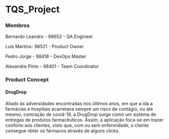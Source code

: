 # TQS_Project

### Membros

Bernardo Leandro - 98652 - QA Engineer

Luís Martins- 98521 - Product Owner

Pedro Jorge - 98418 - DevOps Master

Alexandre Pinto - 98401 - Team Coordinator

### Product Concept

#### DrugDrop

Aliado às adversidades encontradas nos últimos anos, em que a ida a farmácias e hospitais acarretava sempre um risco de contágio, ou até mesmo, contração de covid-19, a DrugDrop surge como um sistema de entregas de produtos farmacêuticos. Assim, a aplicação foca-se em trazer conforto aos clientes, visto que, com ou sem enfermidade, o cliente consegue obter os fármacos através de alguns clicks.  




